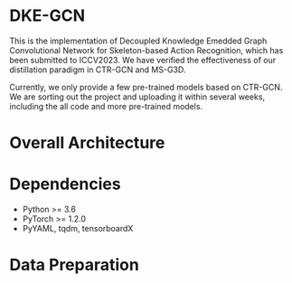 # DKE-GCN
This is the implementation of Decoupled Knowledge Emedded Graph Convolutional Network for Skeleton-based Action Recognition, which has been submitted to ICCV2023. We have verified the effectiveness of our distillation paradigm in CTR-GCN and MS-G3D.


Currently, we only provide a few pre-trained models based on CTR-GCN.  We are sorting out the project and uploading it within several weeks, including the all code and more pre-trained models.

# Overall Architecture

# Dependencies
+ Python >= 3.6
+ PyTorch >= 1.2.0
+ PyYAML, tqdm, tensorboardX

# Data Preparation
